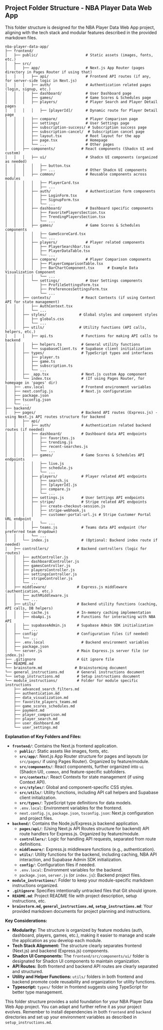 ## Project Folder Structure - NBA Player Data Web App

This folder structure is designed for the NBA Player Data Web App project, aligning with the tech stack and modular features described in the provided markdown files.

```
nba-player-data-app/
├── frontend/
│   ├── public/                      # Static assets (images, fonts, etc.)
│   ├── src/
│   │   ├── app/                     # Next.js App Router (pages directory in Pages Router if using that)
│   │   │   ├── api/                 # Frontend API routes (if any, for server-side logic in Next.js)
│   │   │   ├── auth/                # Authentication related pages (login, signup, etc.)
│   │   │   ├── dashboard/           # User Dashboard page
│   │   │   ├── games/               # Game Scores & Schedules page
│   │   │   ├── players/             # Player Search and Player Detail pages
│   │   │   │   ├── [playerId]/      # Dynamic route for Player Detail page
│   │   │   ├── compare/             # Player Comparison page
│   │   │   ├── settings/            # User Settings page
│   │   │   ├── subscription-success/ # Subscription success page
│   │   │   ├── subscription-cancel/  # Subscription cancel page
│   │   │   ├── layout.tsx           # Root layout for the app
│   │   │   ├── page.tsx             # Homepage
│   │   │   └── ...                  # Other pages
│   │   ├── components/            # React components (Shadcn UI and custom)
│   │   │   ├── ui/                  # Shadcn UI components (organized as needed)
│   │   │   │   ├── button.tsx
│   │   │   │   ├── ...              # Other Shadcn UI components
│   │   │   ├── common/              # Reusable components across modules
│   │   │   │   ├── PlayerCard.tsx
│   │   │   │   ├── ...
│   │   │   ├── auth/                # Authentication form components
│   │   │   │   ├── LoginForm.tsx
│   │   │   │   ├── SignupForm.tsx
│   │   │   │   └── ...
│   │   │   ├── dashboard/           # Dashboard specific components
│   │   │   │   ├── FavoritePlayersSection.tsx
│   │   │   │   ├── TrendingPlayersSection.tsx
│   │   │   │   └── ...
│   │   │   ├── games/               # Game Scores & Schedules components
│   │   │   │   ├── GameScoreCard.tsx
│   │   │   │   └── ...
│   │   │   ├── players/             # Player related components
│   │   │   │   ├── PlayerSearchbar.tsx
│   │   │   │   ├── PlayerDataTable.tsx
│   │   │   │   └── ...
│   │   │   ├── compare/             # Player Comparison components
│   │   │   │   ├── PlayerComparisonTable.tsx
│   │   │   │   ├── BarChartComponent.tsx      # Example Data Visualization Component
│   │   │   │   └── ...
│   │   │   └── settings/            # User Settings components
│   │   │       ├── ProfileSettingsForm.tsx
│   │   │       ├── PreferencesSettingsForm.tsx
│   │   │       └── ...
│   │   ├── contexts/              # React Contexts (if using Context API for state management)
│   │   │   ├── AuthContext.tsx
│   │   │   └── ...
│   │   ├── styles/               # Global styles and component styles
│   │   │   ├── globals.css
│   │   │   └── ...
│   │   ├── utils/                # Utility functions (API calls, helpers, etc.)
│   │   │   ├── api.ts             # Functions for making API calls to backend
│   │   │   ├── helpers.ts         # General utility functions
│   │   │   └── supabaseClient.ts  # Supabase client initialization
│   │   ├── types/                 # TypeScript types and interfaces
│   │   │   ├── player.ts
│   │   │   ├── game.ts
│   │   │   ├── subscription.ts
│   │   │   └── ...
│   │   ├── _app.tsx               # Next.js custom App component
│   │   └── index.tsx              # (If using Pages Router, for homepage in 'pages' dir)
│   ├── .env.local                 # Frontend environment variables
│   ├── next.config.js             # Next.js configuration
│   ├── package.json
│   ├── tsconfig.json
│   └── ...
├── backend/
│   ├── pages/                     # Backend API routes (Express.js) - using Next.js API routes structure for backend
│   │   ├── api/
│   │   │   ├── auth/              # Authentication related backend routes (if needed)
│   │   │   ├── dashboard/         # Dashboard data API endpoints
│   │   │   │   ├── favorites.js
│   │   │   │   ├── trending.js
│   │   │   │   ├── recent-searches.js
│   │   │   │   └── ...
│   │   │   ├── games/             # Game Scores & Schedules API endpoints
│   │   │   │   ├── live.js
│   │   │   │   ├── schedule.js
│   │   │   │   └── ...
│   │   │   ├── players/           # Player related API endpoints
│   │   │   │   ├── search.js
│   │   │   │   ├── [playerId].js
│   │   │   │   ├── compare.js
│   │   │   │   └── ...
│   │   │   ├── settings.js        # User Settings API endpoints
│   │   │   ├── stripe/            # Stripe related API endpoints
│   │   │   │   ├── create-checkout-session.js
│   │   │   │   ├── stripe-webhook.js
│   │   │   │   ├── customer-portal-url.js # Stripe Customer Portal URL endpoint
│   │   │   │   └── ...
│   │   │   ├── teams.js           # Teams data API endpoint (for preferred team dropdown)
│   │   │   └── ...
│   │   └── index.js               # (Optional: Backend index route if needed)
│   ├── controllers/             # Backend controllers (logic for routes)
│   │   ├── authController.js
│   │   ├── dashboardController.js
│   │   ├── gamesController.js
│   │   ├── playersController.js
│   │   ├── settingsController.js
│   │   ├── stripeController.js
│   │   └── ...
│   ├── middleware/              # Express.js middleware (authentication, etc.)
│   │   ├── authMiddleware.js
│   │   └── ...
│   ├── utils/                   # Backend utility functions (caching, API calls, DB helpers)
│   │   ├── cache.js             # In-memory caching implementation
│   │   ├── nbaApi.js            # Functions for interacting with NBA API
│   │   ├── supabaseAdmin.js     # Supabase Admin SDK initialization
│   │   └── ...
│   ├── config/                  # Configuration files (if needed)
│   │   └── ...
│   ├── .env.local                 # Backend environment variables
│   ├── package.json
│   └── server.js                # Main Express.js server file (or index.js)
├── .gitignore                   # Git ignore file
├── README.md
└── brainstorm.md               # Brainstorming document
└── general_instructions.md      # General instructions document
└── setup_instructions.md        # Setup instructions document
└── module_instructions/         # Folder for module specific instructions
    ├── advanced_search_filters.md
    ├── authentication.md
    ├── data_visualization.md
    ├── favorite_players_teams.md
    ├── game_scores_schedules.md
    ├── payment.md
    ├── player_comparison.md
    ├── player_search.md
    ├── user_dashboard.md
    └── user_settings.md
```

**Explanation of Key Folders and Files:**

*   **`frontend/`**: Contains the Next.js frontend application.
    *   **`public/`**: Static assets like images, fonts, etc.
    *   **`src/app/`**:  Next.js App Router structure for pages and layouts (or `src/pages/` if using Pages Router). Organized by feature/module.
    *   **`src/components/`**: React components, further organized into `ui` (Shadcn UI), `common`, and feature-specific subfolders.
    *   **`src/contexts/`**: React Contexts for state management (if using Context API).
    *   **`src/styles/`**: Global and component-specific CSS styles.
    *   **`src/utils/`**: Utility functions, including API call helpers and Supabase client initialization.
    *   **`src/types/`**: TypeScript type definitions for data models.
    *   `.env.local`: Environment variables for the frontend.
    *   `next.config.js`, `package.json`, `tsconfig.json`: Next.js configuration and project files.
*   **`backend/`**: Contains the Node.js/Express.js backend application.
    *   **`pages/api/`**: (Using Next.js API Routes structure for backend) API route handlers for Express.js. Organized by feature/module.
    *   **`controllers/`**:  Logic for handling API requests, separated from route definitions.
    *   **`middleware/`**: Express.js middleware functions (e.g., authentication).
    *   **`utils/`**: Utility functions for the backend, including caching, NBA API interaction, and Supabase Admin SDK initialization.
    *   **`config/`**: Configuration files if needed.
    *   `.env.local`: Environment variables for the backend.
    *   `package.json`, `server.js` (or `index.js`): Backend project files.
*   **`module_instructions/`**:  Folder to keep your module-specific markdown instructions organized.
*   **`.gitignore`**: Specifies intentionally untracked files that Git should ignore.
*   **`README.md`**: Project README file with project description, setup instructions, etc.
*   **`brainstorm.md`, `general_instructions.md`, `setup_instructions.md`**: Your provided markdown documents for project planning and instructions.

**Key Considerations:**

*   **Modularity:** The structure is organized by feature modules (auth, dashboard, players, games, etc.), making it easier to manage and scale the application as you develop each module.
*   **Tech Stack Alignment:**  The structure clearly separates frontend (Next.js) and backend (Express.js) components.
*   **Shadcn UI Components:** The `frontend/src/components/ui/` folder is designated for Shadcn UI components to maintain organization.
*   **API Routes:** Both frontend and backend API routes are clearly separated and structured.
*   **Utility and Helper Functions:**  `utils/` folders in both frontend and backend promote code reusability and organization for utility functions.
*   **Typescript:**  `types/` folder in frontend suggests using TypeScript for better type management.

This folder structure provides a solid foundation for your NBA Player Data Web App project. You can adapt and further refine it as your project evolves. Remember to install dependencies in both `frontend` and `backend` directories and set up your environment variables as described in `setup_instructions.md`.